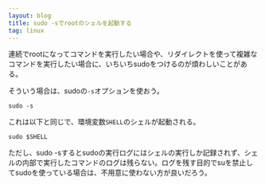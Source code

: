 ```yaml
---
layout: blog
title: sudo -sでrootのシェルを起動する
tag: linux
---
```




連続でrootになってコマンドを実行したい場合や、リダイレクトを使って複雑なコマンドを実行したい場合に、いちいちsudoをつけるのが煩わしいことがある。

そういう場合は、sudoの`-s`オプションを使おう。

    sudo -s

これは以下と同じで、環境変数`SHELL`のシェルが起動される。

    sudo $SHELL

ただし、sudo -sするとsudoの実行ログにはシェルの実行しか記録されず、シェルの内部で実行したコマンドのログは残らない。ログを残す目的でsuを禁止してsudoを使っている場合は、不用意に使わない方が良いだろう。
